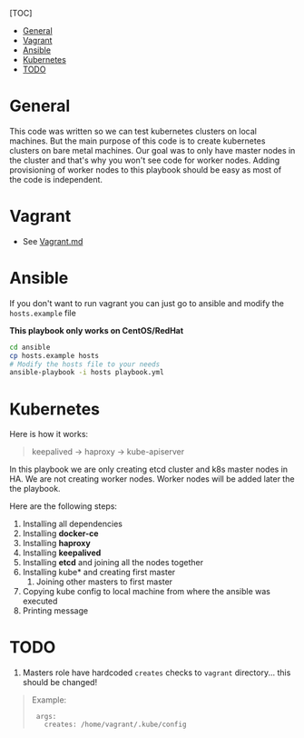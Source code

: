 [TOC]
- [General](#general)
- [Vagrant](#vagrant)
- [Ansible](#ansible)
- [Kubernetes](#kubernetes)
- [TODO](#todo)


# General

This code was written so we can test kubernetes clusters on local machines. But the main purpose of this code is to create kubernetes clusters on bare metal machines. Our goal was to only have master nodes in the cluster and that's why you won't see code for worker nodes. Adding provisioning of worker nodes to this playbook should be easy as most of the code is independent.

# Vagrant

- See [Vagrant.md](Vagrant.md)

# Ansible

If you don't want to run vagrant you can just go to ansible and  modify the `hosts.example` file

**This playbook only works on CentOS/RedHat**

```sh
cd ansible
cp hosts.example hosts
# Modify the hosts file to your needs
ansible-playbook -i hosts playbook.yml
```

# Kubernetes

Here is how it works:
> keepalived -> haproxy -> kube-apiserver

In this playbook we are only creating etcd cluster and k8s master nodes in HA. We are not creating worker nodes. Worker nodes will be added later the the playbook.


Here are the following steps:
1. Installing all dependencies
2. Installing **docker-ce**
3. Installing **haproxy**
4. Installing **keepalived**
5. Installing **etcd** and joining all the nodes together
6. Installing kube* and creating first master
   1. Joining other masters to first master
7. Copying kube config to local machine from where the ansible was executed
8. Printing message


# TODO

1. Masters role have hardcoded `creates` checks to `vagrant` directory... this should be changed!

> Example:
>```
>  args:
>    creates: /home/vagrant/.kube/config
>```
